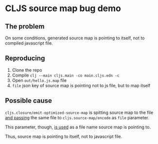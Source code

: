 # CLJS source map bug demo


## The problem

On some conditions, generated source map is pointing to itself, 
not to compiled javascript file.


## Reproducing

1. Clone the repo
2. Compile `clj --main cljs.main -co main.cljs.edn -c`
3. Open `out/hello.js.map` file
4. `file` json key of source map is pointing not to js file, but to map itself


## Possible cause

`cljs.closure/emit-optimized-source-map` is spitting 
source map to the file [and passing](https://github.com/clojure/clojurescript/blob/master/src/main/clojure/cljs/closure.clj#L1408)
the same file to `cljs.source-map/encode` as `file` parameter. 

This parameter, though, [is used](https://github.com/clojure/clojurescript/blob/master/src/main/cljs/cljs/source_map.cljs#L236) 
as a file name source map is pointing to.

Thus, source map is pointing to itself, not to javascript file.

